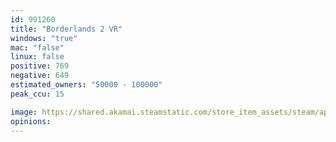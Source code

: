```yaml
---
id: 991260
title: "Borderlands 2 VR"
windows: "true"
mac: "false"
linux: false
positive: 769
negative: 649
estimated_owners: "50000 - 100000"
peak_ccu: 15

image: https://shared.akamai.steamstatic.com/store_item_assets/steam/apps/991260/header.jpg?t=1728672807
opinions:
---
```

